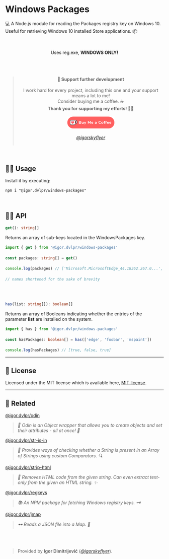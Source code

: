 # Windows Packages
💻 A Node.js module for reading the Packages registry key on Windows 10. Useful for retrieving Windows 10 installed Store applications. 📦

<br>

<p align="center">
Uses reg.exe, <strong>WINDOWS ONLY!</strong>
</p>

<br>
<br>

<div align="center">
	<blockquote>
		<h4>💖 Support further development</h4>
		<span>I work hard for every project, including this one and your support means a lot to me!
		<br>
		Consider buying me a coffee. ☕
		<br>
		<strong>Thank you for supporting my efforts! 🙏😊</strong></span>
		<br>
		<br>
		<a href="https://ko-fi.com/igorskyflyer" target="_blank"><img src="https://raw.githubusercontent.com/igorskyflyer/igorskyflyer/main/assets/ko-fi.png" alt="Donate to igorskyflyer" width="150"></a>
		<br>
		<br>
		<a href="https://github.com/igorskyflyer"><em>@igorskyflyer</em></a>
		<br>
		<br>
	</blockquote>
</div>

<br>

## 🕵🏼 Usage

Install it by executing:

```shell
npm i "@igor.dvlpr/windows-packages"
```

<br>

## 🤹🏼 API

```ts
get(): string[]
```

Returns an array of sub-keys located in the WindowsPackages key.

```ts
import { get } from '@igor.dvlpr/windows-packages'

const packages: string[] = get()

console.log(packages) // ['Microsoft.MicrosoftEdge_44.18362.267.0...', 'Microsoft.Microsoft3DViewer_7.1908.9012.0...',...]

// names shortened for the sake of brevity
```

<br>
<br>

```ts
has(list: string[]): boolean[]
```

Returns an array of Booleans indicating whether the entries of the parameter **list** are installed on the system.

```ts
import { has } from '@igor.dvlpr/windows-packages'

const hasPackages: boolean[] = has(['edge', 'foobar', 'mspaint'])

console.log(hasPackages) // [true, false, true]
```

---

## 🪪 License

Licensed under the MIT license which is available here, [MIT license](https://github.com/igorskyflyer/npm-windows-packages/blob/main/LICENSE).

---

## 🧬 Related

[@igor.dvlpr/odin](https://www.npmjs.com/package/@igor.dvlpr/odin)

> _🔱 Odin is an Object wrapper that allows you to create objects and set their attributes - all at once! 🔺_

[@igor.dvlpr/str-is-in](https://www.npmjs.com/package/@igor.dvlpr/str-is-in)

> _🧵 Provides ways of checking whether a String is present in an Array of Strings using custom Comparators. 🔍_

[@igor.dvlpr/strip-html](https://www.npmjs.com/package/@igor.dvlpr/strip-html)

> _🥞 Removes HTML code from the given string. Can even extract text-only from the given an HTML string. ✨_

[@igor.dvlpr/regkeys](https://www.npmjs.com/package/@igor.dvlpr/regkeys)

> _📚 An NPM package for fetching Windows registry keys. 🗝_

[@igor.dvlpr/jmap](https://www.npmjs.com/package/@igor.dvlpr/jmap)

> _🕶️ Reads a JSON file into a Map. 🌻_

<br>
<br>

>
> Provided by **Igor Dimitrijević** ([*@igorskyflyer*](https://github.com/igorskyflyer/)).
>
